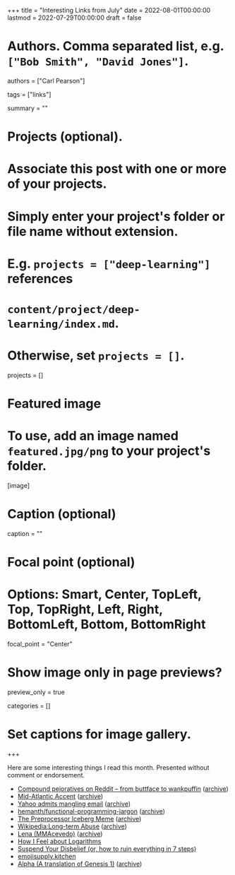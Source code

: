 +++
title = "Interesting Links from July"
date = 2022-08-01T00:00:00
lastmod = 2022-07-29T00:00:00
draft = false

# Authors. Comma separated list, e.g. `["Bob Smith", "David Jones"]`.
authors = ["Carl Pearson"]

tags = ["links"]

summary = ""

# Projects (optional).
#   Associate this post with one or more of your projects.
#   Simply enter your project's folder or file name without extension.
#   E.g. `projects = ["deep-learning"]` references 
#   `content/project/deep-learning/index.md`.
#   Otherwise, set `projects = []`.
projects = []

# Featured image
# To use, add an image named `featured.jpg/png` to your project's folder. 
[image]
  # Caption (optional)
  caption = ""

  # Focal point (optional)
  # Options: Smart, Center, TopLeft, Top, TopRight, Left, Right, BottomLeft, Bottom, BottomRight
  focal_point = "Center"

  # Show image only in page previews?
  preview_only = true


categories = []

# Set captions for image gallery.


+++

Here are some interesting things I read this month.
Presented without comment or endorsement.

* [Compound pejoratives on Reddit – from buttface to wankpuffin][1] ([archive][1w])
* [Mid-Atlantic Accent][2] ([archive][2w])
* [Yahoo admits mangling email][3] ([archive][3w])
* [hemanth/functional-programming-jargon][4] ([archive][4w])
* [The Preprocessor Iceberg Meme][5] ([archive][5w])
* [Wikipedia:Long-term Abuse][6] ([archive][6w])
* [Lena (MMAcevedo)][7] ([archive][7w])
* [How I Feel about Logarithms][8]
* [Suspend Your Disbelief (or, how to ruin everything in 7 steps)][9]
* [emojisupply.kitchen][10]
* [Alpha (A translation of Genesis 1)][11] ([archive][11w])

[1]: https://unstableontology.com/2022/05/02/on-the-paradox-of-tolerance-in-relation-to-fascism-and-online-content-moderation
[1w]: http://web.archive.org/web/20220702144909/https://unstableontology.com/2022/05/02/on-the-paradox-of-tolerance-in-relation-to-fascism-and-online-content-moderation

[2]: https://en.m.wikipedia.org/wiki/Mid-Atlantic_accent
[2w]: http://web.archive.org/web/20220714175919/http://en.m.wikipedia.org/wiki/Mid-Atlantic_accent

[3]: http://news.bbc.co.uk/2/hi/science/nature/2138014.stm
[3w]: http://web.archive.org/web/20220721011454/http://news.bbc.co.uk/2/hi/science/nature/2138014.stm

[4]: https://github.com/hemanth/functional-programming-jargon 
[4w]: http://web.archive.org/web/20220729163246/https://github.com/hemanth/functional-programming-jargon

[5]: https://jadlevesque.github.io/PPMP-Iceberg/
[5w]: http://web.archive.org/web/20220717103317/https://jadlevesque.github.io/PPMP-Iceberg/

[6]: https://en.wikipedia.org/wiki/Wikipedia:Long-term_abuse
[6w]: http://web.archive.org/web/20220727173524/https://en.wikipedia.org/wiki/Wikipedia:Long-term_abuse

[7]: https://qntm.org/mmacevedo
[7w]: http://web.archive.org/web/20220727095612/https://qntm.org/mmacevedo

[8]: https://youtu.be/N-7tcTIrers

[9]: https://youtu.be/deg1wmYjwtk

[10]: https://emoji.supply/kitchen/

[11]: http://llamasandmystegosaurus.blogspot.com/2017/05/alpha.html
[11w]: http://web.archive.org/web/20220728200951/http://llamasandmystegosaurus.blogspot.com/2017/05/alpha.html